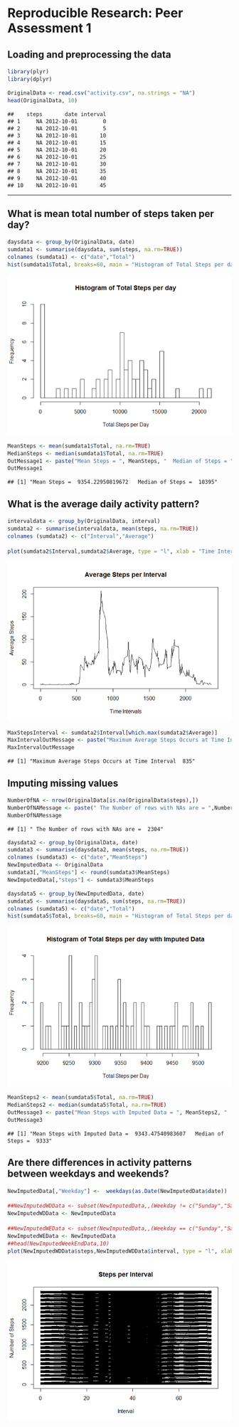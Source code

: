 # Reproducible Research: Peer Assessment 1

## Loading and preprocessing the data

```r
library(plyr)
library(dplyr)
```


```r
OriginalData <- read.csv("activity.csv", na.strings = "NA")
head(OriginalData, 10)
```

```
##    steps       date interval
## 1     NA 2012-10-01        0
## 2     NA 2012-10-01        5
## 3     NA 2012-10-01       10
## 4     NA 2012-10-01       15
## 5     NA 2012-10-01       20
## 6     NA 2012-10-01       25
## 7     NA 2012-10-01       30
## 8     NA 2012-10-01       35
## 9     NA 2012-10-01       40
## 10    NA 2012-10-01       45
```
---

## What is mean total number of steps taken per day?


```r
daysdata <- group_by(OriginalData, date)
sumdata1 <- summarise(daysdata, sum(steps, na.rm=TRUE))
colnames (sumdata1) <- c("date","Total")
hist(sumdata1$Total, breaks=60, main = "Histogram of Total Steps per day", xlab = "Total Steps per Day")
```

![](PA1_template_files/figure-html/unnamed-chunk-3-1.png) 


```r
MeanSteps <- mean(sumdata1$Total, na.rm=TRUE)
MedianSteps <- median(sumdata1$Total, na.rm=TRUE)
OutMessage1 <- paste("Mean Steps = ", MeanSteps, "  Median of Steps = ",MedianSteps)
OutMessage1
```

```
## [1] "Mean Steps =  9354.22950819672   Median of Steps =  10395"
```


## What is the average daily activity pattern?


```r
intervaldata <- group_by(OriginalData, interval)
sumdata2 <- summarise(intervaldata, mean(steps, na.rm=TRUE))
colnames (sumdata2) <- c("Interval","Average")

plot(sumdata2$Interval,sumdata2$Average, type = "l", xlab = "Time Intervals", ylab = "Average Steps", main = "Average Steps per Interval")
```

![](PA1_template_files/figure-html/unnamed-chunk-5-1.png) 


```r
MaxStepsInterval <- sumdata2$Interval[which.max(sumdata2$Average)]
MaxIntervalOutMessage <- paste("Maximum Average Steps Occurs at Time Interval ", MaxStepsInterval)
MaxIntervalOutMessage
```

```
## [1] "Maximum Average Steps Occurs at Time Interval  835"
```


## Imputing missing values


```r
NumberOfNA <- nrow(OriginalData[is.na(OriginalData$steps),])
NumberOfNAMessage <- paste(" The Number of rows with NAs are = ",NumberOfNA)
NumberOfNAMessage
```

```
## [1] " The Number of rows with NAs are =  2304"
```


```r
daysdata2 <- group_by(OriginalData, date)
sumdata3 <- summarise(daysdata2, mean(steps, na.rm=TRUE))
colnames (sumdata3) <- c("date","MeanSteps")
NewImputedData <- OriginalData
sumdata3[,"MeanSteps"] <- round(sumdata3$MeanSteps)
NewImputedData[,"steps"] <- sumdata3$MeanSteps
```


```r
daysdata5 <- group_by(NewImputedData, date)
sumdata5 <- summarise(daysdata5, sum(steps, na.rm=TRUE))
colnames (sumdata5) <- c("date","Total")
hist(sumdata5$Total, breaks=60, main = "Histogram of Total Steps per day with Imputed Data", xlab = "Total Steps per Day")
```

![](PA1_template_files/figure-html/unnamed-chunk-9-1.png) 



```r
MeanSteps2 <- mean(sumdata5$Total, na.rm=TRUE)
MedianSteps2 <- median(sumdata5$Total, na.rm=TRUE)
OutMessage3 <- paste("Mean Steps with Imputed Data = ", MeanSteps2, "  Median of Steps = ",MedianSteps2)
OutMessage3
```

```
## [1] "Mean Steps with Imputed Data =  9343.47540983607   Median of Steps =  9333"
```
## Are there differences in activity patterns between weekdays and weekends?


```r
NewImputedData[,"Weekday"] <-  weekdays(as.Date(NewImputedData$date))

##NewImputedWDData <- subset(NewImputedData,,(Weekday != c("Sunday","Saturday")),"steps","date","interval")
NewImputedWDData <- NewImputedData

##NewImputedWEData <- subset(NewImputedData,,(Weekday == c("Sunday","Saturday")),"steps","date","interval")
NewImputedWEData <- NewImputedData
##head(NewImputedWeekEndData,10)
plot(NewImputedWDData$steps,NewImputedWDData$interval, type = "l", xlab = "Interval", ylab = "Number of Steps", main = "Steps per Interval")
```

![](PA1_template_files/figure-html/unnamed-chunk-11-1.png) 
